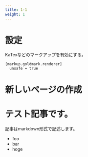 ```yaml
---
title: 1-1
weight: 1
---
```


# 設定
KaTexなどのマークアップを有効にする。

    [markup.goldmark.renderer]
      unsafe = true

# 新しいページの作成

# テスト記事です。

記事はmarkdown形式で記述します。

 * foo
 * bar
 * hoge

